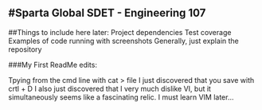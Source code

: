 #Sparta Global SDET - Engineering 107
---

##Things to include here later:
Project dependencies
Test coverage
Examples of code running with screenshots
Generally, just explain the repository


###My First ReadMe edits:

Tpying from the cmd line with cat > file
I just discovered that you save with crtl + D
I also just discovered that I very much dislike VI, but it simultaneously seems like a fascinating relic.
I must learn VIM later...

